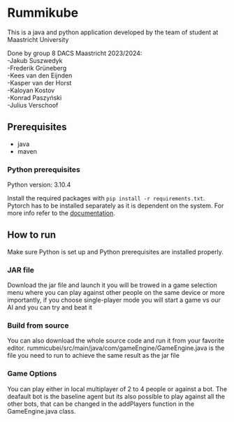 # Rummikube
This is a java and python application developed by the team of student at Maastricht University

Done by group 8 DACS Maastricht 2023/2024: <br />
-Jakub Suszwedyk <br />
-Frederik Grüneberg <br />
-Kees van den Eijnden <br />
-Kasper van der Horst <br />
-Kaloyan Kostov <br />
-Konrad Paszyński <br />
-Julius Verschoof <br />

## Prerequisites
- java
- maven
### Python prerequisites

Python version: 3.10.4

Install the required packages with `pip install -r requirements.txt`.
Pytorch has to be installed separately as it is dependent on the system. For more info
refer to the [documentation](https://pytorch.org/get-started/locally/).


## How to run
Make sure Python is set up and Python prerequisites are installed properly.

### JAR file
Download the jar file and launch it you will be trowed in a game selection menu where you can play against other people
on the same device or more importantly, if you choose single-player mode you will start a game vs our AI and you can try
and beat it

### Build from source
You can also download the whole source code and run it from your favorite editor.
rummicubei/src/main/java/com/gameEngine/GameEngine.java is the file you need to run to achieve the same result as the jar
file

### Game Options
You can play either in local multiplayer of 2 to 4 people or against a bot. The deafault bot is the baseline agent but its also possible to play  against all the other bots, that can be changed in the addPlayers function in the GameEngine.java class.
